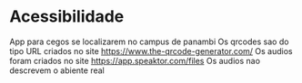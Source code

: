 # Acessibilidade
App para cegos se localizarem no campus de panambi
Os qrcodes sao do tipo URL criados no site https://www.the-qrcode-generator.com/
Os audios foram criados no site https://app.speaktor.com/files
Os audios nao descrevem o abiente real
